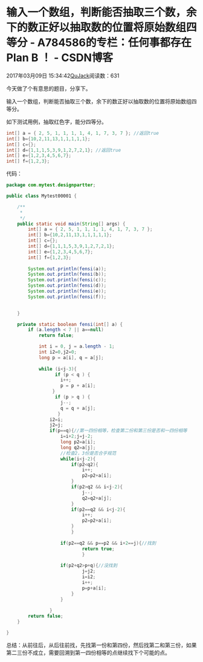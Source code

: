 # 输入一个数组，判断能否抽取三个数，余下的数正好以抽取数的位置将原始数组四等分 - A784586的专栏：任何事都存在 Plan B ！ - CSDN博客





2017年03月09日 15:34:42[QuJack](https://me.csdn.net/A784586)阅读数：631








今天做了个有意思的题目，分享下。

输入一个数组，判断能否抽取三个数，余下的数正好以抽取数的位置将原始数组四等分。




如下测试用例，抽取红色字，能分四等分。






```java
int[] a = { 2, 5, 1, 1, 1, 1, 4, 1, 7, 3, 7 }; //返回true
int[] b={10,2,11,13,1,1,1,1,1};
int[] c={};
int[] d={1,1,1,5,3,9,1,2,7,2,1}; //返回true
int[] e={1,2,3,4,5,6,7};
int[] f={1,2,3};
```




代码：



```java
package com.mytest.designpartter;

public class Mytest00001 {

	/**
	 * 
	 */
	public static void main(String[] args) {
		int[] a = { 2, 5, 1, 1, 1, 1, 4, 1, 7, 3, 7 };
		int[] b={10,2,11,13,1,1,1,1,1};
		int[] c={};
		int[] d={1,1,1,5,3,9,1,2,7,2,1};
		int[] e={1,2,3,4,5,6,7};
		int[] f={1,2,3};
		
		System.out.println(fensi(a));
		System.out.println(fensi(b));
		System.out.println(fensi(c));
		System.out.println(fensi(d));
		System.out.println(fensi(e));
		System.out.println(fensi(f));
	

	}

	private static boolean fensi(int[] a) {
		if (a.length < 7 || a==null)
			return false;

		    int i = 0, j = a.length - 1;
		    int i2=0,j2=0;
			long p = a[i], q = a[j];
			
			while (i<j-3){ 
				  if (p < q ) {
					i++;
					p = p + a[i];
				 }
				  if (p > q ) {
					j--;
					q = q + a[j];
				   }
				i2=i;
				j2=j;
				if(p==q){//第一四份相等，检查第二份和第三份是否和一四份相等
					i=i+2;j=j-2;
					long p2=a[i];
					long q2=a[j];
					//检查2，3份是否合乎规范
					while(i<j-2){
						if(p2<q2){
							i++;
							p2=p2+a[i];
						}
						if(p2>q2 && i<j-2){
							j--;
							q2=q2+a[j];
						}
						if(p2==q2 && i<j-2){
							i++;
							p2=p2+a[i];
						}	
						}
					
					if(p2==q2 && p==p2 && i+2==j){//找到
							return true;
							}
						
					if(p2+q2>p+q){//没找到
							j=j2;
							i=i2;
							i++;
							p=p+a[i];
						}
					}
					
				}
		return false;
	}

}
```


总结：从前往后，从后往前找，先找第一份和第四份，然后找第二和第三份，如果第二三份不成立，需要回溯到第一四份相等的点继续找下个可能的点。










```java

```



